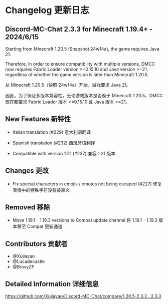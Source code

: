 # Changelog 更新日志

## Discord-MC-Chat 2.3.3 for Minecraft 1.19.4+ - 2024/6/15

Starting from Minecraft 1.20.5 (Snapshot 24w14a), the game requires Java 21.

Therefore, in order to ensure compatibility with multiple versions, DMCC now requires Fabric Loader version >=0.15.10 and Java version >=21, regardless of whether the game version is later than Minecraft 1.20.5.

从 Minecraft 1.20.5（快照 24w14a）开始，游戏要求 Java 21。

因此，为了保证多版本兼容性，无论游戏版本是否晚于 Minecraft 1.20.5，DMCC 现在都要求 Fabric Loader 版本 >=0.15.10 且 Java 版本 >=21。

## New Features 新特性

- Italian translation (#229)
  意大利语翻译

- Spanish translation (#232)
  西班牙语翻译

- Compatible with version 1.21 (#237)
  兼容 1.21 版本

## Changes 更改

- Fix special characters in emojis / emotes not being escaped (#227)
  修复表情中的特殊字符没有被转义

## Removed 移除

- Move 1.19.1 - 1.19.3 versions to Compat update channel
  将 1.19.1 - 1.19.3 版本移至 Compat 更新通道

## Contributors 贡献者

- @Xujiayao
- @Lucadecastle
- @BroxyZF

## Detailed Information 详细信息

https://github.com/Xujiayao/Discord-MC-Chat/compare/1.20.5-2.3.2...2.3.3